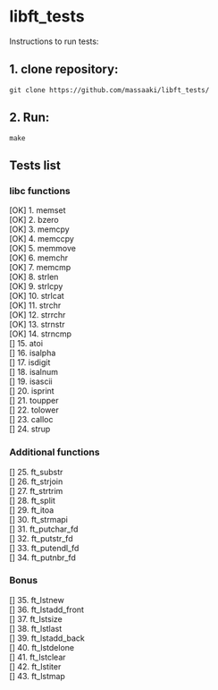 # libft_tests
Instructions to run tests:

## 1. clone repository:
```
git clone https://github.com/massaaki/libft_tests/
```

## 2. Run:
```
make
```

## Tests list

### libc functions
[OK] 1. memset  
[OK] 2.  bzero  
[OK] 3.  memcpy  
[OK] 4.  memccpy  
[OK] 5.  memmove  
[OK] 6.  memchr  
[OK] 7.  memcmp  
[OK] 8.  strlen  
[OK] 9.  strlcpy  
[OK] 10.  strlcat  
[OK] 11. strchr  
[OK] 12. strrchr  
[OK] 13. strnstr  
[OK] 14. strncmp  
[] 15. atoi  
[] 16. isalpha  
[] 17. isdigit  
[] 18. isalnum  
[] 19. isascii  
[] 20. isprint  
[] 21. toupper  
[] 22. tolower  
[] 23. calloc  
[] 24. strup  

### Additional functions
[] 25. ft_substr  
[] 26. ft_strjoin  
[] 27. ft_strtrim  
[] 28. ft_split  
[] 29. ft_itoa  
[] 30. ft_strmapi  
[] 31. ft_putchar_fd  
[] 32. ft_putstr_fd  
[] 33. ft_putendl_fd  
[] 34. ft_putnbr_fd  

### Bonus
[] 35. ft_lstnew  
[] 36. ft_lstadd_front  
[] 37. ft_lstsize  
[] 38. ft_lstlast  
[] 39. ft_lstadd_back  
[] 40. ft_lstdelone  
[] 41. ft_lstclear  
[] 42. ft_lstiter  
[] 43. ft_lstmap  
